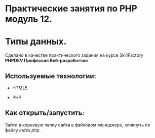 # Практические занятия по PHP модуль 12.
# Типы данных.

Сделано в качестве практического задания на курсе SkillFactory **PHPDEV Профессия Веб-разработчик**

## Используемые технологии:

* HTML5

* PHP

## Как открыть/запустить:
Зайти в корневую папку сайта в файловом менеджере, кликнуть по файлу *index.php*.
